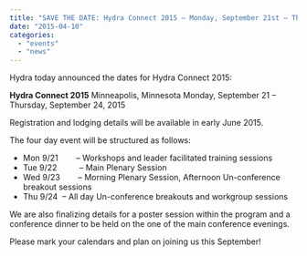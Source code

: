 ```yaml
---
title: "SAVE THE DATE: Hydra Connect 2015 – Monday, September 21st – Thursday, September 24th"
date: "2015-04-10"
categories: 
  - "events"
  - "news"
---
```


Hydra today announced the dates for Hydra Connect 2015:

**Hydra Connect 2015** Minneapolis, Minnesota Monday, September 21 – Thursday, September 24, 2015

Registration and lodging details will be available in early June 2015.

The four day event will be structured as follows:

- Mon 9/21        – Workshops and leader facilitated training sessions
- Tue 9/22          – Main Plenary Session
- Wed 9/23        – Morning Plenary Session, Afternoon Un-conference breakout sessions
- Thu 9/24  – All day Un-conference breakouts and workgroup sessions

We are also finalizing details for a poster session within the program and a conference dinner to be held on the one of the main conference evenings.

Please mark your calendars and plan on joining us this September!
